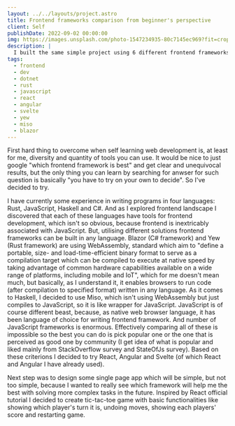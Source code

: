 ```yaml
---
layout: ../../layouts/project.astro
title: Frontend frameworks comparison from beginner's perspective
client: Self
publishDate: 2022-09-02 00:00:00
img: https://images.unsplash.com/photo-1547234935-80c7145ec969?fit=crop&w=1400&h=700&q=75
description: |
  I built the same simple project using 6 different frontend frameworks and 4 different languages to decide on my own which one I prefer
tags:
  - frontend
  - dev
  - dotnet
  - rust
  - javascript
  - react
  - angular
  - svelte
  - yew
  - miso
  - blazor
---
```


First hard thing to overcome when self learning web development is, at least for me, diversity and quantity of tools you can use. It would be nice to just google "which frontend framework is best" and get clear and unequivocal results, but the only thing you can learn by searching for anwser for such question is basically "you have to try on your own to decide". So I've decided to try.

I have currently some experience in writing programs in four languages: Rust, JavaScript, Haskell and C#. And as I explored frontend landscape I discovered that each of these languages have tools for frontend development, which isn't so obvious, because frontend is inextricably associated with JavaScript. But, utilising different solutions frontend frameworks can be built in any language. Blazor (C# framework) and Yew (Rust framework) are using WebAssembly, standard which aim to "define a portable, size- and load-time-efficient binary format to serve as a compilation target which can be compiled to execute at native speed by taking advantage of common hardware capabilities available on a wide range of platforms, including mobile and IoT", which for me doesn't mean much, but basically, as I understand it, it enables browsers to run code (after compilation to specified format) written in any language. As it comes to Haskell, I decided to use Miso, which isn't using WebAssembly but just compiles to JavaScript, so it is like wrapper for JavaScript. JavaScript is of course different beast, because, as native web browser language, it has been language of choice for writing frontend framework. And number of JavaScript frameworks is enormous. Effectively comparing all of these is impossible so the best you can do is pick popular one or the one that is perceived as good one by community (I get idea of what is popular and liked mainly from StackOverflow survey and StateOfJs survey). Based on these criterions I decided to try React, Angular and Svelte (of which React and Angular I have already used).

Next step was to design some single page app which will be simple, but not too simple, because I wanted to really see which framework will help me the best with solving more complex tasks in the future. Inspired by React official tutorial I decided to create tic-tac-toe game with basic functionalities like showing which player's turn it is, undoing moves, showing each players' score and restarting game. 